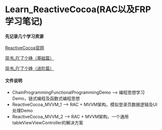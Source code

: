 # Learn_ReactiveCocoa(RAC以及FRP学习笔记)


#### 先记录几个学习资源

[ReactiveCocoa官网](https://github.com/ReactiveCocoa/ReactiveCocoa)

[简书_吖了个峥（基础篇）](http://www.jianshu.com/p/87ef6720a096)

[简书_吖了个峥（进阶篇）](http://www.jianshu.com/p/e10e5ca413b7)

#### 文件说明
* ChainProgrammingFunctionalProgrammingDemo --> 编程思想学习Demo，链式编程及函数式编程思想
* ReactiveCocoa_MVVM_1 --> RAC + MVVM架构，模拟登录页数据逻辑及UI处理Demo
* ReactiveCocoa_MVVM_2 --> RAC + MVVM架构，一个通用tableViewViewController的解决方案